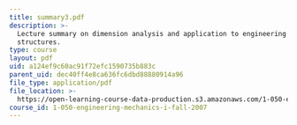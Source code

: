 ```yaml
---
title: summary3.pdf
description: >-
  Lecture summary on dimension analysis and application to engineering
  structures.
type: course
layout: pdf
uid: a124ef9c60ac91f72efc1590735b883c
parent_uid: dec40ff4e8ca636fc6dbd88880914a96
file_type: application/pdf
file_location: >-
  https://open-learning-course-data-production.s3.amazonaws.com/1-050-engineering-mechanics-i-fall-2007/a124ef9c60ac91f72efc1590735b883c_summary3.pdf
course_id: 1-050-engineering-mechanics-i-fall-2007
---
```

